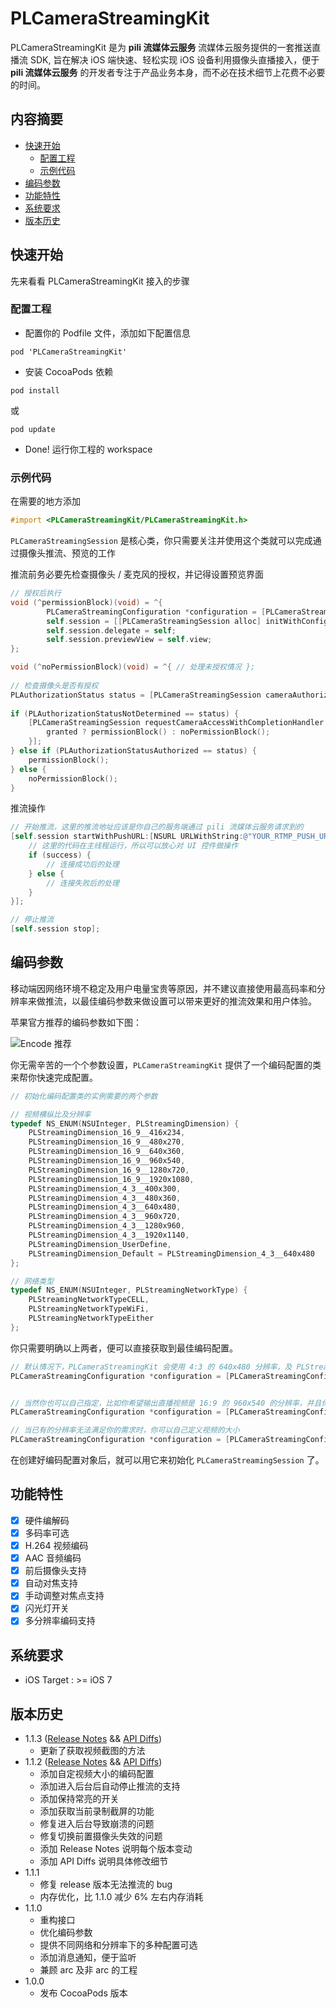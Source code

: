 # PLCameraStreamingKit

PLCameraStreamingKit 是为 **pili 流媒体云服务** 流媒体云服务提供的一套推送直播流 SDK, 旨在解决 iOS 端快速、轻松实现 iOS 设备利用摄像头直播接入，便于 **pili 流媒体云服务** 的开发者专注于产品业务本身，而不必在技术细节上花费不必要的时间。

## 内容摘要

- [快速开始](#快速开始)
	- [配置工程](#配置工程)
	- [示例代码](#示例代码)
- [编码参数](#编码参数)
- [功能特性](#功能特性)
- [系统要求](#系统要求)
- [版本历史](#版本历史)

## 快速开始

先来看看 PLCameraStreamingKit 接入的步骤

### 配置工程

- 配置你的 Podfile 文件，添加如下配置信息

```shell
pod 'PLCameraStreamingKit'
```

- 安装 CocoaPods 依赖

```shell
pod install
```

或

```shell
pod update
```

- Done! 运行你工程的 workspace

### 示例代码

在需要的地方添加

```Objective-C
#import <PLCameraStreamingKit/PLCameraStreamingKit.h>
```

```PLCameraStreamingSession``` 是核心类，你只需要关注并使用这个类就可以完成通过摄像头推流、预览的工作

推流前务必要先检查摄像头 / 麦克风的授权，并记得设置预览界面

```Objective-C
// 授权后执行
void (^permissionBlock)(void) = ^{
        PLCameraStreamingConfiguration *configuration = [PLCameraStreamingConfiguration defaultConfiguration];
        self.session = [[PLCameraStreamingSession alloc] initWithConfiguration:configuration];
        self.session.delegate = self;
        self.session.previewView = self.view;
};

void (^noPermissionBlock)(void) = ^{ // 处理未授权情况 };
    
// 检查摄像头是否有授权
PLAuthorizationStatus status = [PLCameraStreamingSession cameraAuthorizationStatus];
   
if (PLAuthorizationStatusNotDetermined == status) {
    [PLCameraStreamingSession requestCameraAccessWithCompletionHandler:^(BOOL granted) {
        granted ? permissionBlock() : noPermissionBlock();
    }];
} else if (PLAuthorizationStatusAuthorized == status) {
    permissionBlock();
} else {
	noPermissionBlock();
}
```

推流操作

```Objective-C
// 开始推流，这里的推流地址应该是你自己的服务端通过 pili 流媒体云服务请求到的
[self.session startWithPushURL:[NSURL URLWithString:@"YOUR_RTMP_PUSH_URL_HERE"] completed:^(BOOL success) {
	// 这里的代码在主线程运行，所以可以放心对 UI 控件做操作
	if (success) {
		// 连接成功后的处理
	} else {
    	// 连接失败后的处理
	}
}];

// 停止推流
[self.session stop];
```

## 编码参数

移动端因网络环境不稳定及用户电量宝贵等原因，并不建议直接使用最高码率和分辨率来做推流，以最佳编码参数来做设置可以带来更好的推流效果和用户体验。

苹果官方推荐的编码参数如下图：

![Encode 推荐](https://github.com/0dayZh/pili-camera-streaming-ios-kit/blob/master/streaming-encode-recommendations.jpg?raw=true)

你无需辛苦的一个个参数设置，```PLCameraStreamingKit``` 提供了一个编码配置的类来帮你快速完成配置。

```Objective-C
// 初始化编码配置类的实例需要的两个参数

// 视频横纵比及分辨率
typedef NS_ENUM(NSUInteger, PLStreamingDimension) {
    PLStreamingDimension_16_9__416x234,
    PLStreamingDimension_16_9__480x270,
    PLStreamingDimension_16_9__640x360,
    PLStreamingDimension_16_9__960x540,
    PLStreamingDimension_16_9__1280x720,
    PLStreamingDimension_16_9__1920x1080,
    PLStreamingDimension_4_3__400x300,
    PLStreamingDimension_4_3__480x360,
    PLStreamingDimension_4_3__640x480,
    PLStreamingDimension_4_3__960x720,
    PLStreamingDimension_4_3__1280x960,
    PLStreamingDimension_4_3__1920x1140,
    PLStreamingDimension_UserDefine,
    PLStreamingDimension_Default = PLStreamingDimension_4_3__640x480
};

// 网络类型
typedef NS_ENUM(NSUInteger, PLStreamingNetworkType) {
    PLStreamingNetworkTypeCELL,
    PLStreamingNetworkTypeWiFi,
    PLStreamingNetworkTypeEither
};
```

你只需要明确以上两者，便可以直接获取到最佳编码配置。

```Objective-C
// 默认情况下，PLCameraStreamingKit 会使用 4:3 的 640x480 分辨率，及 PLStreamingNetworkTypeEither 作为参数初始化编码配置类的实例.
PLCameraStreamingConfiguration *configuration = [PLCameraStreamingConfiguration defaultConfiguration];


// 当然你也可以自己指定，比如你希望输出直播视频是 16:9 的 960x540 的分辨率，并且你已经明确用户当前是在 Wi-Fi 环境下，你可以这样来设置编码配置
PLCameraStreamingConfiguration *configuration = [PLCameraStreamingConfiguration configurationWithDimension:PLStreamingDimension_16_9__960x540 network:PLStreamingNetworkTypeWiFi];

// 当已有的分辨率无法满足你的需求时，你可以自己定义视频的大小
PLCameraStreamingConfiguration *configuration = [PLCameraStreamingConfiguration configurationWithUserDefineDimension:CGSizeMake(width, height) network:PLStreamingNetworkTypeWiFi];
```

在创建好编码配置对象后，就可以用它来初始化 ```PLCameraStreamingSession``` 了。

## 功能特性

- [x] 硬件编解码
- [x] 多码率可选
- [x] H.264 视频编码
- [x] AAC 音频编码
- [x] 前后摄像头支持
- [x] 自动对焦支持
- [x] 手动调整对焦点支持
- [x] 闪光灯开关
- [x] 多分辨率编码支持

## 系统要求

- iOS Target : >= iOS 7

## 版本历史
- 1.1.3 ([Release Notes](https://github.com/pili-io/PLCameraStreamingKit/blob/master/ReleaseNotes/release-notes-1.1.3.md) && [API Diffs](https://github.com/pili-io/PLCameraStreamingKit/blob/master/APIDiffs/api-diffs-1.1.3.md))
	- 更新了获取视频截图的方法
- 1.1.2 ([Release Notes](https://github.com/pili-io/PLCameraStreamingKit/blob/master/ReleaseNotes/release-notes-1.1.2.md) && [API Diffs](https://github.com/pili-io/PLCameraStreamingKit/blob/master/APIDiffs/api-diffs-1.1.2.md))
	- 添加自定视频大小的编码配置
	- 添加进入后台后自动停止推流的支持
	- 添加保持常亮的开关
	- 添加获取当前录制截屏的功能
	- 修复进入后台导致崩溃的问题
	- 修复切换前置摄像头失效的问题
	- 添加 Release Notes 说明每个版本变动
	- 添加 API Diffs 说明具体修改细节
- 1.1.1
	- 修复 release 版本无法推流的 bug
	- 内存优化，比 1.1.0 减少 6% 左右内存消耗
- 1.1.0
	- 重构接口
	- 优化编码参数
	- 提供不同网络和分辨率下的多种配置可选
	- 添加消息通知，便于监听
	- 兼顾 arc 及非 arc 的工程
- 1.0.0
	- 发布 CocoaPods 版本